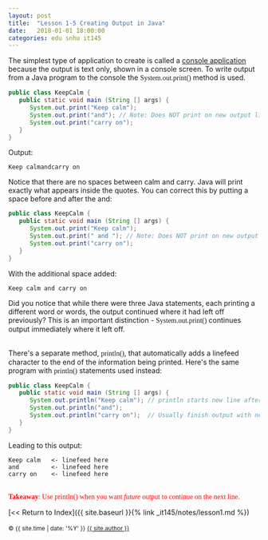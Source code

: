 ```yaml
---
layout: post
title:  "Lesson 1-5 Creating Output in Java"
date:   2018-01-01 18:00:00
categories: edu snhu it145
---
```


The simplest type of application to create is called a <a href="https://en.wikipedia.org/wiki/Console_application" target="_blank" title="console application">console application</a> because the output is text only, shown in a console screen. To write output from a Java program to the console the <span style="font-family: &quot;Lucida Console&quot;;">System.out.print()</span> method is used.<br><gcb-youtube videoid="http://www.youtube.com/watch?v=r1pdBpSfqFY" instanceid="7g7KfRc1R61U"></gcb-youtube>
```java
public class KeepCalm {
   public static void main (String [] args) {
      System.out.print("Keep calm");
      System.out.print("and"); // Note: Does NOT print on new output line
      System.out.print("carry on");
   }
}
```
Output:
```
Keep calmandcarry on
```
Notice that there are no spaces between calm and carry. Java will print exactly what appears inside the quotes. You can correct this by putting a space before and after the and:
```java
public class KeepCalm {
   public static void main (String [] args) {
      System.out.print("Keep calm");
      System.out.print(" and "); // Note: Does NOT print on new output line
      System.out.print("carry on");
   }
}
```
With the additional space added:
```
Keep calm and carry on
```
Did you notice that while there were three Java statements, each printing a different word or words, the output continued where it had left off previously? This is an important distinction - <span style="font-family: &quot;Lucida Console&quot;;">System.out.print()</span> continues output immediately where it left off.<br /><br />

There's a separate method, <span style="font-family: &quot;Lucida Console&quot;;">println()</span>, that automatically adds a linefeed character to the end of the information being printed. Here's the same program with <span style="font-family: &quot;Lucida Console&quot;;">println()</span> statements used instead:
```java
public class KeepCalm {
   public static void main (String [] args) {
      System.out.println("Keep calm"); // println starts new line after output
      System.out.println("and");       
      System.out.println("carry on");  // Usually finish output with new line
   }
}
```
Leading to this output:
```
Keep calm   <- linefeed here
and         <- linefeed here
carry on    <- linefeed here
```
<br><span style="color: rgb(255, 0, 0); font-family: &quot;Lucida Console&quot;;"><b>Takeaway</b>: Use </span><span class="yui-tag-span yui-tag" tag="span" style="color: rgb(255, 0, 0); font-family: &quot;Lucida Console&quot;;">println()</span><span class="yui-tag-span yui-tag" tag="span" style="color: rgb(255, 0, 0); font-family: &quot;Lucida Console&quot;;"> when you want <i>future</i> output to continue on the next line.</span><br>

[<< Return to Index]({{ site.baseurl }}{% link _it145/notes/lesson1.md %})<br/>
<br/>
<span><small>&copy; {{ site.time | date: '%Y' }} <a href="/about" class="black">{{ site.author }}</a></small></span>
